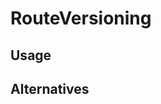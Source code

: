 # RouteVersioning

<!-- pack-include: ../README.md intro -->
<!-- pack-include: ../README.md wip-warning -->

## Usage

<!-- pack-include: ../README.md usage-mapping -->
<!-- pack-include: ../README.md usage-retiring -->
<!-- pack-include: ../README.md usage-conventions -->

## Alternatives

<!-- pack-include: ../README.md alternatives -->
